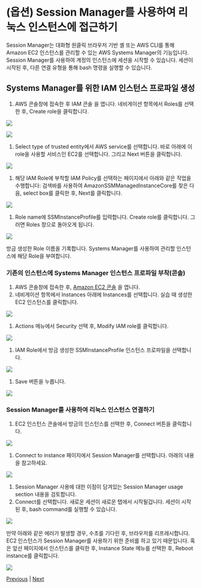 # (옵션) Session Manager를 사용하여 리눅스 인스턴스에 접근하기

Session Manager는 대화형 원클릭 브라우저 기반 셸 또는 AWS CLI를 통해 Amazon EC2 인스턴스를 관리할 수 있는 AWS Systems Manager의 기능입니다. Session Manager를 사용하여 계정의 인스턴스에 세션을 시작할 수 있습니다. 세션이 시작된 후, 다른 연결 유형을 통해 bash 명령을 실행할 수 있습니다.

## Systems Manager를 위한 IAM 인스턴스 프로파일 생성

1. AWS 콘솔창에 접속한 후 IAM 콘솔 을 엽니다. 네비게이션 항목에서 Roles를 선택한 후, Create role을 클릭합니다.

![](../../../../../images/ec2-lab-sessionmanager-01.png)

![](../../../../../images/ec2-lab-sessionmanager-02.png)

1. Select type of trusted entity에서 AWS service를 선택합니다. 바로 아래에 이 role을 사용할 서비스인 EC2를 선택합니다. 그리고 Next 버튼을 클릭합니다.

![](../../../../../images/ec2-lab-sessionmanager-03.png)

1. 해당 IAM Role에 부착할 IAM Policy를 선택하는 페이지에서 아래와 같은 작업을 수행합니다: 검색바를 사용하여 AmazonSSMManagedInstanceCore를 찾은 다음, select box를 클릭한 후, Next를 클릭합니다.

![](../../../../../images/ec2-lab-sessionmanager-04.png)

1. Role name에 SSMInstanceProfile를 입력합니다. Create role를 클릭합니다. 그러면 Roles 창으로 돌아오게 됩니다.

![](../../../../../images/ec2-lab-sessionmanager-06.png)

방금 생성한 Role 이름을 기록합니다. Systems Manager를 사용하여 관리할 인스턴스에 해당 Role을 부여합니다.

### 기존의 인스턴스에 Systems Manager 인스턴스 프로파일 부착(콘솔)

1. AWS 콘솔창에 접속한 후, [Amazon EC2 콘솔](https://console.aws.amazon.com/ec2) 을 엽니다.
2. 네비게이션 항목에서 Instances 아래에 Instances를 선택합니다. 실습 때 생성한 EC2 인스턴스를 클릭합니다.

![](../../../../../images/ec2-lab-sessionmanager-07.png)

1. Actions 메뉴에서 Security 선택 후, Modify IAM role를 클릭합니다.

![](../../../../../images/ec2-lab-sessionmanager-08.png)

1. IAM Role에서 방금 생성한 SSMInstanceProfile 인스턴스 프로파일을 선택합니다.

![](../../../../../images/ec2-lab-sessionmanager-09.png)

1. Save 버튼을 누릅니다.

![](../../../../../images/ec2-lab-sessionmanager-10.png)

### Session Manager를 사용하여 리눅스 인스턴스 연결하기

1. EC2 인스턴스 콘솔에서 방금의 인스턴스를 선택한 후, Connect 버튼을 클릭합니다.

![](../../../../../images/ec2-lab-09.png)

1. Connect to instance 페이지에서 Session Manager를 선택합니다. 아래의 내용을 참고하세요.

![](../../../../../images/ec2-lab-sessionmanager-11.png)

1. Session Manager 사용에 대한 이점이 담겨있는 Session Manager usage section 내용을 검토합니다.
2. Connect를 선택합니다. 새로운 세션이 새로운 탭에서 시작될겁니다. 세션이 시작된 후, bash command를 실행할 수 있습니다.

![](../../../../../images/ec2-lab-sessionmanager-12.png)

만약 아래와 같은 에러가 발생할 경우, 수초를 기다린 후, 브라우저를 리프레시합니다. EC2 인스턴스가 Session Manager를 사용하기 위한 준비를 하고 있기 때문입니다. 혹은 앞선 페이지에서 인스턴스를 클릭한 후, Instance State 메뉴를 선택한 후, Reboot instance를 클릭합니다.

![](../../../../../images/ec2-lab-sessionmanager-13.png)

[Previous](2-ec2.md) | [Next](3-ec2.md)

